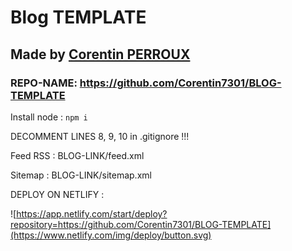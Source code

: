# Blog TEMPLATE

## Made by [Corentin PERROUX](https://github.com/Corentin7301)

### REPO-NAME: https://github.com/Corentin7301/BLOG-TEMPLATE

Install node : ```npm i```

DECOMMENT LINES 8, 9, 10 in .gitignore !!!

Feed RSS : BLOG-LINK/feed.xml

Sitemap : BLOG-LINK/sitemap.xml


DEPLOY ON NETLIFY :

![https://app.netlify.com/start/deploy?repository=https://github.com/Corentin7301/BLOG-TEMPLATE](https://www.netlify.com/img/deploy/button.svg)